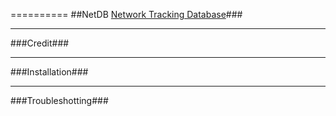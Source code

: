 ==========
##NetDB [Network Tracking Database](http://netdbtracking.sourceforge.net/)###

-----------
###Credit###

------------
###Installation###

-----------
###Troubleshotting###
